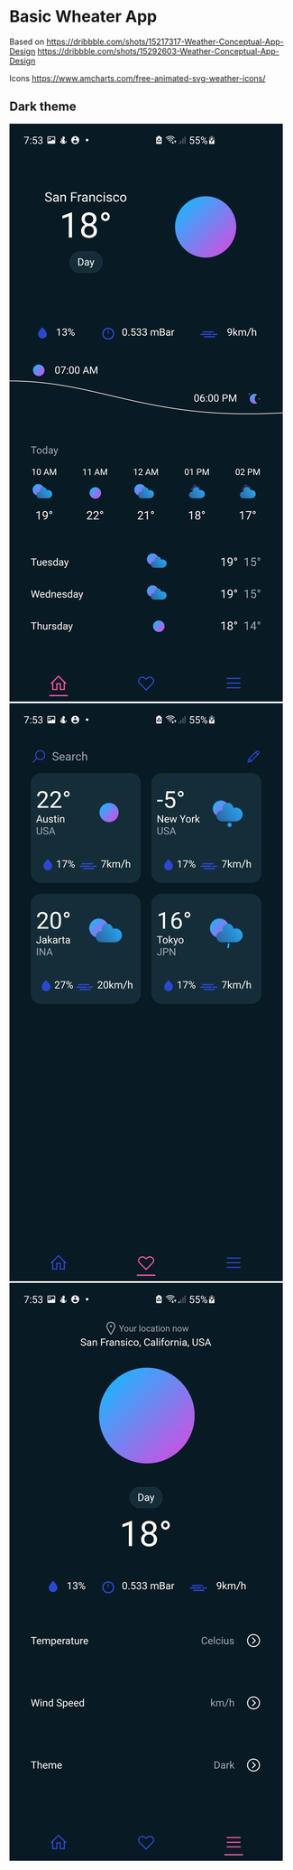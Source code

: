 # Basic Wheater App

Based on
https://dribbble.com/shots/15217317-Weather-Conceptual-App-Design
https://dribbble.com/shots/15292603-Weather-Conceptual-App-Design

Icons
https://www.amcharts.com/free-animated-svg-weather-icons/

## Dark theme

![Home dark](https://raw.githubusercontent.com/ulises214/flutter-weather-app/main/screenshots/dark_1.jpg)
![Fav dark](https://raw.githubusercontent.com/ulises214/flutter-weather-app/main/screenshots/dark_2.jpg)
![Settings dark](https://raw.githubusercontent.com/ulises214/flutter-weather-app/main/screenshots/dark_3.jpg)
